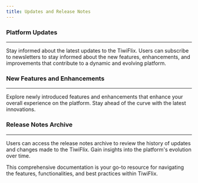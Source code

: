 ```yaml
---
title: Updates and Release Notes
---
```


### Platform Updates

---

Stay informed about the latest updates to the TiwiFlix. Users can subscribe to newsletters to stay informed about the new features, enhancements, and improvements that contribute to a dynamic and evolving platform.

### New Features and Enhancements

---

Explore newly introduced features and enhancements that enhance your overall experience on the platform. Stay ahead of the curve with the latest innovations.

### Release Notes Archive

---

Users can access the release notes archive to review the history of updates and changes made to the TiwiFlix. Gain insights into the platform's evolution over time.

This comprehensive documentation is your go-to resource for navigating the features, functionalities, and best practices within TiwiFlix.
